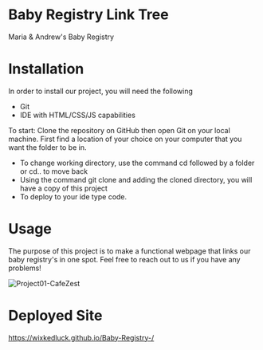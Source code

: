 # Baby Registry Link Tree
Maria & Andrew's Baby Registry


# Installation
In order to install our project, you will need the following

- Git
- IDE with HTML/CSS/JS capabilities 

To start: 
Clone the repository on GitHub then open Git on your local machine. First find a location of your choice on your computer that you want the folder to be in.
- To change working directory, use the command cd followed by a folder or cd.. to move back  
- Using the command git clone and adding the cloned directory, you will have a copy of this project
- To deploy to your ide type code. 

# Usage 
The purpose of this project is to make a functional webpage that links our baby registry's in one spot. Feel free to reach out to us if you have any problems!


![Project01-CafeZest](./images/ProjectZest.PNG)

# Deployed Site 

https://wixkedluck.github.io/Baby-Registry-/

